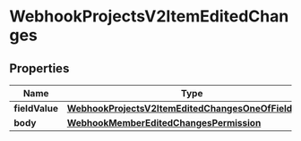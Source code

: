 

# WebhookProjectsV2ItemEditedChanges


## Properties

| Name | Type | Description | Notes |
|------------ | ------------- | ------------- | -------------|
|**fieldValue** | [**WebhookProjectsV2ItemEditedChangesOneOfFieldValue**](WebhookProjectsV2ItemEditedChangesOneOfFieldValue.md) |  |  |
|**body** | [**WebhookMemberEditedChangesPermission**](WebhookMemberEditedChangesPermission.md) |  |  |




